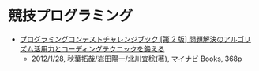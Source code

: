 # 競技プログラミング

- [プログラミングコンテストチャレンジブック [第 2 版] 問題解決のアルゴリズム活用力とコーディングテクニックを鍛える](https://book.mynavi.jp/ec/products/detail/id=22672)
  - 2012/1/28, 秋葉拓哉/岩田陽一/北川宜稔(著), マイナビ Books, 368p

